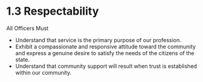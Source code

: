 # 1.3 Respectability

All Officers Must

* Understand that service is the primary purpose of our profession.
* Exhibit a compassionate and responsive attitude toward the community and express a genuine desire to satisfy the needs of the citizens of the state.&#x20;
* Understand that community support will result when trust is established within our community.
